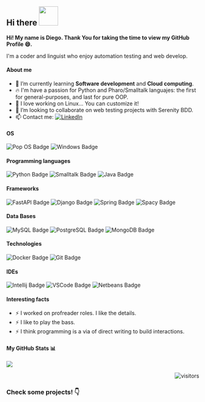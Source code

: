 ## Hi there <img src = "https://raw.githubusercontent.com/rahulbanerjee26/githubProfileReadmeGenerator/main/gifs/wave.gif" width = 50px height='50px'>

**Hi! My name is Diego. Thank You for taking the time to view my GitHub Profile :smile:.** 

I'm a coder and linguist who enjoy automation testing and web develop.

#### About me

- 🌱 I’m currently learning **Software development** and **Cloud computing**.
- 🔥 I'm have a passion for Python and Pharo/Smalltalk languajes: the first for general-purposes, and last for pure OOP.
- 🔧 I love working on Linux... You can customize it!
- 👯 I’m looking to collaborate on web testing projects with Serenity BDD.
- 📫 Contact me: <a href="https://bit.ly/30RmPiC" target="_blank"><img alt="LinkedIn" src="https://img.shields.io/badge/-LinkedIn-blue?logo=LinkedIn&logoColor=white"></a>

#### OS
![Pop OS Badge](https://img.shields.io/badge/-Pop_OS-9cf?style=for-the-badge&logo=Pop!_OS&labelColor=grey&logoColor=white)
![Windows Badge](https://img.shields.io/badge/-windows-0078D6?style=for-the-badge&logo=windows&labelColor=grey&logoColor=white)

#### Programming languages
![Python Badge](https://img.shields.io/badge/-Python-blue?style=for-the-badge&logo=python&labelColor=grey&logoColor=white)
![Smalltalk Badge](https://img.shields.io/badge/-Pharo/Smalltalk-9cf?style=for-the-badge&logo=Harbor&labelColor=grey&logoColor=white)
![Java Badge](https://img.shields.io/badge/-Java-orange?style=for-the-badge&logo=Java&labelColor=grey&logoColor=white) 

#### Frameworks
![FastAPI Badge](https://img.shields.io/badge/-FastAPI-lightgreen?style=for-the-badge&logo=fastapi&labelColor=grey&logoColor=white)
![Django Badge](https://img.shields.io/badge/-Django-lightgrey?style=for-the-badge&logo=django&labelColor=grey&logoColor=white)
![Spring Badge](https://img.shields.io/badge/-Springboot-brightgreen?style=for-the-badge&logo=Spring-Boot&labelColor=grey&logoColor=white)
![Spacy Badge](https://img.shields.io/badge/-SpaCy-blue?style=for-the-badge&logo=spaCy&labelColor=grey&logoColor=white)

#### Data Bases
![MySQL Badge](https://img.shields.io/badge/-MySQL-lightblue?style=for-the-badge&logo=mysql&labelColor=grey&logoColor=white)
![PostgreSQL Badge](https://img.shields.io/badge/-PostgreSQL-blue?style=for-the-badge&logo=postgresql&labelColor=grey&logoColor=white)
![MongoDB Badge](https://img.shields.io/badge/-MongoDB-green?style=for-the-badge&logo=MongoDB&labelColor=grey&logoColor=white)

#### Technologies
![Docker Badge](https://img.shields.io/badge/-Docker-2496ED?style=for-the-badge&logo=docker&labelColor=grey&logoColor=white)
![Git Badge](https://img.shields.io/badge/-Git-F05032?style=for-the-badge&logo=git&labelColor=grey&logoColor=white)

#### IDEs
![Intellij Badge](https://img.shields.io/badge/-Intellij-orange?style=for-the-badge&logo=Intellij-idea&labelColor=grey&logoColor=white)
![VSCode Badge](https://img.shields.io/badge/-VSCode-007ACC?style=for-the-badge&logo=visual-studio-code&labelColor=grey&logoColor=white)
![Netbeans Badge](https://img.shields.io/badge/-Netbeans-red?style=for-the-badge&logo=Apache-NetBeans-IDE&labelColor=grey&logoColor=white)

#### Interesting facts
- ⚡️ I worked on profreader roles. I like the details.
- ⚡️ I like to play the bass.
- ⚡️ I think programming is a via of direct writing to build interactions.

#### My GitHub Stats 📊
<a href="https://github.com/anuraghazra/github-readme-stats">
  <img align="justify" src="https://github-readme-stats.vercel.app/api?username=dzarkV&count_private=true&show_icons=true&theme=radical" />
</a>

<a><div align="right">![visitors](https://visitor-badge.deta.dev/badge?page_id=visitors_of_dzarkV.within_readme_file&left_color=black&right_color=grey)</div></a>

### Check some projects! :point_down:
